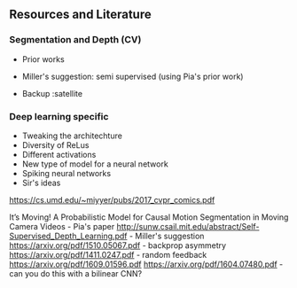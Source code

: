 ## Resources and Literature


### Segmentation and Depth (CV)
- Prior works
- Miller's suggestion: semi supervised (using Pia's prior work)


- Backup :satellite


### Deep learning specific

- Tweaking the architechture
- Diversity of ReLus
- Different activations
- New type of model for a neural network
- Spiking neural networks
- Sir's ideas

https://cs.umd.edu/~miyyer/pubs/2017_cvpr_comics.pdf


It’s Moving! A Probabilistic Model for Causal
Motion Segmentation in Moving Camera Videos - Pia's paper
http://sunw.csail.mit.edu/abstract/Self-Supervised_Depth_Learning.pdf - Miller's suggestion
https://arxiv.org/pdf/1510.05067.pdf - backprop asymmetry
https://arxiv.org/pdf/1411.0247.pdf - random feedback
https://arxiv.org/pdf/1609.01596.pdf
https://arxiv.org/pdf/1604.07480.pdf - can you do this with a bilinear CNN?
